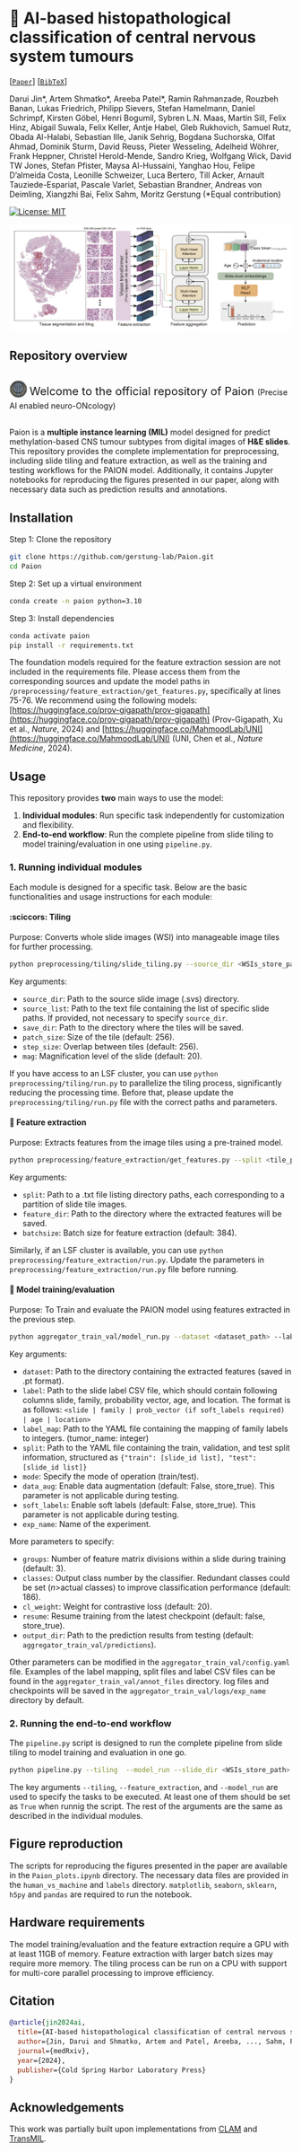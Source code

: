 # 🧠 AI-based histopathological classification of central nervous system tumours

[[`Paper`]()] [[`BibTeX`](#Citation)]

Darui Jin*, Artem Shmatko*, Areeba Patel*, Ramin Rahmanzade, Rouzbeh Banan, Lukas Friedrich,  Philipp Sievers, Stefan Hamelmann, Daniel Schrimpf, Kirsten Göbel, Henri Bogumil, Sybren L.N. Maas,  Martin Sill, Felix Hinz, Abigail Suwala, Felix Keller, Antje Habel, Gleb Rukhovich, Samuel Rutz, Obada Al-Halabi, Sebastian Ille, Janik Sehrig, Bogdana Suchorska, Olfat Ahmad, Dominik Sturm, David Reuss, Pieter Wesseling, Adelheid Wöhrer, Frank Heppner, Christel Herold-Mende, Sandro Krieg, Wolfgang Wick, David TW Jones, Stefan Pfister, Maysa Al-Hussaini, Yanghao Hou, Felipe D’almeida Costa, Leonille Schweizer, Luca Bertero, Till Acker, Arnault Tauziede-Espariat, Pascale Varlet, Sebastian Brandner, Andreas von Deimling, Xiangzhi Bai, Felix Sahm, Moritz Gerstung (*Equal contribution)

[![License: MIT](https://img.shields.io/badge/License-MIT-yellow.svg)](https://opensource.org/licenses/MIT)

![Paion Model](img/workflow_icon.png)
## Repository overview
<!-- <img src="img/Paion-logo.png" alt="Paion Model" width="32" height="32" style="vertical-align: bottom;"/>
<span style="font-size:20px;"> Welcome to the official repository of Paion <span style="font-size:14px;">(Precise AI enabled neuro-ONcolgy)</span>!</span> <br><br> -->
<p style="display: inline-block; vertical-align: middle;">
    <img src="img/Paion-logo.png" alt="Paion Model" width="32" height="32" style="vertical-align: bottom;"/>
    <span style="font-size: 20px; vertical-align: middle;"> Welcome to the official repository of Paion 
        <span style="font-size: 14px;">(Precise AI enabled neuro-ONcology)</span>
    </span>
</p>

Paion is a **multiple instance learning (MIL)** model designed for predict methylation-based CNS tumour subtypes from digital images of **H&E slides**. 
This repository provides the complete implementation for preprocessing, including slide tiling and feature extraction, as well as the training and testing workflows for the PAION model. 
Additionally, it contains Jupyter notebooks for reproducing the figures presented in our paper, along with necessary data such as prediction results and annotations.

## Installation
Step 1: Clone the repository
```bash
git clone https://github.com/gerstung-lab/Paion.git
cd Paion
```

Step 2: Set up a virtual environment
```bash
conda create -n paion python=3.10
```

Step 3: Install dependencies
```bash
conda activate paion
pip install -r requirements.txt
```
The foundation models required for the feature extraction session are not included in the requirements file. Please access them from the corresponding sources and update the model paths in `/preprocessing/feature_extraction/get_features.py`, specifically at lines 75-76. We recommend using the following models: [https://huggingface.co/prov-gigapath/prov-gigapath](https://huggingface.co/prov-gigapath/prov-gigapath) (Prov-Gigapath, Xu et al., *Nature*, 2024) and [https://huggingface.co/MahmoodLab/UNI](https://huggingface.co/MahmoodLab/UNI) (UNI, Chen et al., *Nature Medicine*, 2024). 

## Usage
This repository provides **two** main ways to use the model:
1. **Individual modules**: Run specific task independently for customization and flexibility.
2. **End-to-end workflow**: Run the complete pipeline from slide tiling to model training/evaluation in one using `pipeline.py`.

### 1. Running individual modules
Each module is designed for a specific task. Below are the basic functionalities and usage instructions for each module:

#### :sciccors: Tiling
Purpose: Converts whole slide images (WSI) into manageable image tiles for further processing.
```bash
python preprocessing/tiling/slide_tiling.py --source_dir <WSIs_store_path> --source_list <slide_path_list.txt> --save_dir <tiles_path> --patch_size 256 --step_size 256 --mag 20
```
Key arguments:
- `source_dir`: Path to the source slide image (.svs) directory.
- `source_list`: Path to the text file containing the list of specific slide paths. If provided, not necessary to specify `source_dir`.
- `save_dir`: Path to the directory where the tiles will be saved.
- `patch_size`: Size of the tile (default: 256).
- `step_size`: Overlap between tiles (default: 256).
- `mag`: Magnification level of the slide (default: 20).

If you have access to an LSF cluster, you can use `python preprocessing/tiling/run.py` to parallelize the tiling process, significantly reducing the processing time. Before that, please update the `preprocessing/tiling/run.py` file with the correct paths and parameters.

#### :wrench: Feature extraction
Purpose: Extracts features from the image tiles using a pre-trained model.
```bash
python preprocessing/feature_extraction/get_features.py --split <tile_path_list.txt> --feature_dir <features_path> --batchsize 384
```
Key arguments:
- `split`: Path to a .txt file listing directory paths, each corresponding to a partition of slide tile images.
- `feature_dir`: Path to the directory where the extracted features will be saved.
- `batchsize`: Batch size for feature extraction (default: 384).

Similarly, if an LSF cluster is available, you can use `python preprocessing/feature_extraction/run.py`. Update the parameters in `preprocessing/feature_extraction/run.py` file before running.

#### :robot: Model training/evaluation
Purpose: To Train and evaluate the PAION model using features extracted in the previous step.
```bash
python aggregator_train_val/model_run.py --dataset <dataset_path> --label <label.csv> --label_map <label_mapping.yaml> --split <split_file.yaml> --mode <train/test> --data_aug --soft_labels --exp_name <experiment_name> 
``` 
Key arguments:
- `dataset`: Path to the directory containing the extracted features (saved in .pt format).
- `label`: Path to the slide label CSV file, which should contain following columns slide, family, probability vector, age, and location. The format is as follows: `<slide | family | prob_vector (if soft_labels required) | age | location>`
- `label_map`: Path to the YAML file containing the mapping of family labels to integers. (tumor_name: integer)
- `split`: Path to the YAML file containing the train, validation, and test split information, structured as `{"train": [slide_id list], "test": [slide_id list]}`
- `mode`: Specify the mode of operation (train/test).
- `data_aug`: Enable data augmentation (default: False, store_true). This parameter is not applicable during testing.
- `soft_labels`: Enable soft labels (default: False, store_true). This parameter is not applicable during testing.
- `exp_name`: Name of the experiment.

More parameters to specify:
- `groups`: Number of feature matrix divisions within a slide during training (default: 3).
- `classes`: Output class number by the classifier. Redundant classes could be set (*n*>actual classes) to improve classification performance (default: 186).
- `cl_weight`: Weight for contrastive loss (default: 20).
- `resume`: Resume training from the latest checkpoint (default: false, store_true).
- `output_dir`: Path to the prediction results from testing (default: `aggregator_train_val/predictions`).

Other parameters can be modified in the `aggregator_train_val/config.yaml` file.
Examples of the label mapping, split files and label CSV files can be found in the `aggregator_train_val/annot_files` directory. log files and checkpoints will be saved in the `aggregator_train_val/logs/exp_name` directory by default.

### 2. Running the end-to-end workflow
The `pipeline.py` script is designed to run the complete pipeline from slide tiling to model training and evaluation in one go.

```bash
python pipeline.py --tiling  --model_run --slide_dir <WSIs_store_path> --slide_list <slide_path_list.txt> --tile_savedir <tiles_path> --feature_extraction --batchsize 256 --feature_dir <features_path> --model_run --dataset <dataset_path> --label <label.csv> --label_map <label_mapping.yaml> --split <split_file.yaml> --mode <train/test> --data_aug --soft_labels --exp_name <experiment_name>
```

The key arguments `--tiling`, `--feature_extraction`, and `--model_run` are used to specify the tasks to be executed. At least one of them should be set as `True` when runnig the script. The rest of the arguments are the same as described in the individual modules.

## Figure reproduction
The scripts for reproducing the figures presented in the paper are available in the `Paion_plots.ipynb` directory. The necessary data files are provided in the `human_vs_machine` and `labels` directory. `matplotlib`, `seaborn`, `sklearn`, `h5py` and `pandas` are required to run the notebook.

## Hardware requirements
The model training/evaluation and the feature extraction require a GPU with at least 11GB of memory. Feature extraction with larger batch sizes may require more memory. The tiling process can be run on a CPU with support for multi-core parallel processing to improve efficiency.

## Citation
```bibtex
@article{jin2024ai,
  title={AI-based histopathological classification of central nervous system tumours},
  author={Jin, Darui and Shmatko, Artem and Patel, Areeba, ..., Sahm, Felix and Gerstung, Moritz},
  journal={medRxiv},
  year={2024},
  publisher={Cold Spring Harbor Laboratory Press}
}
```

## Acknowledgements
This work was partially built upon implementations from [CLAM](https://github.com/mahmoodlab/CLAM) and [TransMIL](https://github.com/szc19990412/TransMIL).







